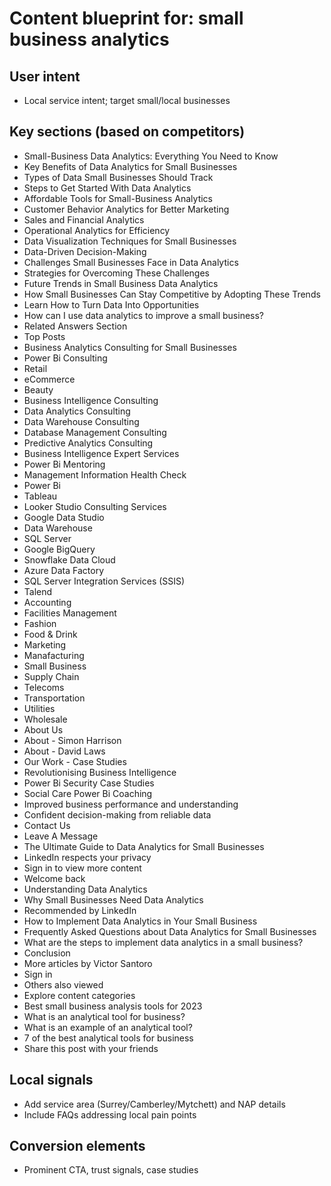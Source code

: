 # Content blueprint for: small business analytics

## User intent
- Local service intent; target small/local businesses

## Key sections (based on competitors)
- Small-Business Data Analytics: Everything You Need to Know
- Key Benefits of Data Analytics for Small Businesses
- Types of Data Small Businesses Should Track
- Steps to Get Started With Data Analytics
- Affordable Tools for Small-Business Analytics
- Customer Behavior Analytics for Better Marketing
- Sales and Financial Analytics
- Operational Analytics for Efficiency
- Data Visualization Techniques for Small Businesses
- Data-Driven Decision-Making
- Challenges Small Businesses Face in Data Analytics
- Strategies for Overcoming These Challenges
- Future Trends in Small Business Data Analytics
- How Small Businesses Can Stay Competitive by Adopting These Trends
- Learn How to Turn Data Into Opportunities
- How can I use data analytics to improve a small business?
- Related Answers Section
- Top Posts
- Business Analytics Consulting for Small Businesses
- Power Bi Consulting
- Retail
- eCommerce
- Beauty
- Business Intelligence Consulting
- Data Analytics Consulting
- Data Warehouse Consulting
- Database Management Consulting
- Predictive Analytics Consulting
- Business Intelligence Expert Services
- Power Bi Mentoring
- Management Information Health Check
- Power Bi
- Tableau
- Looker Studio Consulting Services
- Google Data Studio
- Data Warehouse
- SQL Server
- Google BigQuery
- Snowflake Data Cloud
- Azure Data Factory
- SQL Server Integration Services (SSIS)
- Talend
- Accounting
- Facilities Management
- Fashion
- Food & Drink
- Marketing
- Manafacturing
- Small Business
- Supply Chain
- Telecoms
- Transportation
- Utilities
- Wholesale
- About Us
- About - Simon Harrison
- About - David Laws
- Our Work - Case Studies
- Revolutionising Business Intelligence
- Power Bi Security Case Studies
- Social Care Power Bi Coaching
- Improved business performance and understanding
- Confident decision-making from reliable data
- Contact Us
- Leave A Message
- The Ultimate Guide to Data Analytics for Small Businesses
- LinkedIn respects your privacy
- Sign in to view more content
- Welcome back
- Understanding Data Analytics
- Why Small Businesses Need Data Analytics
- Recommended by LinkedIn
- How to Implement Data Analytics in Your Small Business
- Frequently Asked Questions about Data Analytics for Small Businesses
- What are the steps to implement data analytics in a small business?
- Conclusion
- More articles by Victor Santoro
- Sign in
- Others also viewed
- Explore content categories
- Best small business analysis tools for 2023
- What is an analytical tool for business?
- What is an example of an analytical tool?
- 7 of the best analytical tools for business
- Share this post with your friends

## Local signals
- Add service area (Surrey/Camberley/Mytchett) and NAP details
- Include FAQs addressing local pain points

## Conversion elements
- Prominent CTA, trust signals, case studies